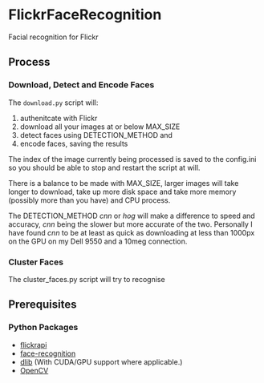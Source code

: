 # FlickrFaceRecognition

Facial recognition for Flickr

## Process

### Download, Detect and Encode Faces

The `download.py` script will:

1. authenitcate with Flickr
2. download all your images at or below MAX_SIZE
3. detect faces using DETECTION_METHOD and
4. encode faces, saving the results

The index of the image currently being processed is saved to the config.ini so you should be able to stop and restart the script at will.

There is a balance to be made with MAX_SIZE, larger images will take longer to download, take up more disk space and take more memory (possibly more than you have) and CPU process.

The DETECTION_METHOD _cnn_ or _hog_ will make a difference to speed and accuracy, _cnn_ being the slower but more accurate of the two. Personally I have found _cnn_ to be at least as quick as downloading at less than 1000px on the GPU on my Dell 9550 and a 10meg connection.

### Cluster Faces

The cluster_faces.py script will try to recognise

## Prerequisites

### Python Packages

* [flickrapi](https://github.com/sybrenstuvel/flickrapi/)
* [face-recognition](https://github.com/ageitgey/face_recognition)
* [dlib](https://github.com/davisking/dlib/) (With CUDA/GPU support where applicable.)
* [OpenCV](https://sourceforge.net/projects/opencvlibrary/)
